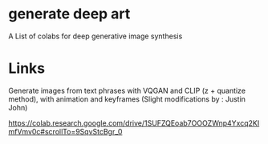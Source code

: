 # generate deep art
A List of colabs for deep generative image synthesis


# Links
Generate images from text phrases with VQGAN and CLIP (z + quantize method), with animation and keyframes (Slight modifications by : Justin John)

https://colab.research.google.com/drive/1SUFZQEoab7OOOZWnp4Yxcq2KImfVmv0c#scrollTo=9SqvStcBgr_0
